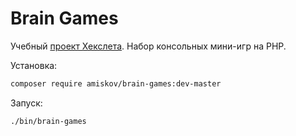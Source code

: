 # Brain Games
Учебный [проект Хекслета](https://ru.hexlet.io/projects/7/sessions/300). Набор консольных мини-игр на PHP.

Установка:

```bash
composer require amiskov/brain-games:dev-master
```

Запуск:

```bash
./bin/brain-games
```
